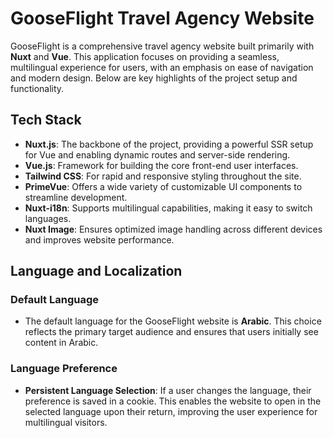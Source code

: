 
# GooseFlight Travel Agency Website

GooseFlight is a comprehensive travel agency website built primarily with **Nuxt** and **Vue**. This application focuses on providing a seamless, multilingual experience for users, with an emphasis on ease of navigation and modern design. Below are key highlights of the project setup and functionality.

## Tech Stack

- **Nuxt.js**: The backbone of the project, providing a powerful SSR setup for Vue and enabling dynamic routes and server-side rendering.
- **Vue.js**: Framework for building the core front-end user interfaces.
- **Tailwind CSS**: For rapid and responsive styling throughout the site.
- **PrimeVue**: Offers a wide variety of customizable UI components to streamline development.
- **Nuxt-i18n**: Supports multilingual capabilities, making it easy to switch languages.
- **Nuxt Image**: Ensures optimized image handling across different devices and improves website performance.

## Language and Localization

### Default Language
- The default language for the GooseFlight website is **Arabic**. This choice reflects the primary target audience and ensures that users initially see content in Arabic.

### Language Preference
- **Persistent Language Selection**: If a user changes the language, their preference is saved in a cookie. This enables the website to open in the selected language upon their return, improving the user experience for multilingual visitors.

